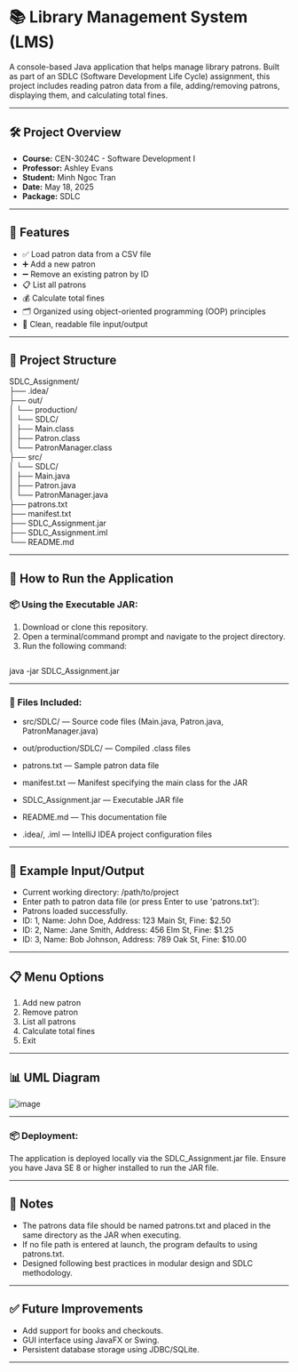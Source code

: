 # 📚 Library Management System (LMS)

A console-based Java application that helps manage library patrons. Built as part of an SDLC (Software Development Life Cycle) assignment, this project includes reading patron data from a file, adding/removing patrons, displaying them, and calculating total fines.

---

## 🛠️ Project Overview

- **Course:** CEN-3024C - Software Development I  
- **Professor:** Ashley Evans  
- **Student:** Minh Ngoc Tran  
- **Date:** May 18, 2025  
- **Package:** SDLC  

---

## 📁 Features

- ✅ Load patron data from a CSV file  
- ➕ Add a new patron  
- ➖ Remove an existing patron by ID  
- 📋 List all patrons  
- 💰 Calculate total fines  
- 🗂 Organized using object-oriented programming (OOP) principles  
- 📄 Clean, readable file input/output

---
## 🧩 Project Structure

SDLC_Assignment/<br>
├── .idea/<br>
├── out/<br>
│ └── production/<br>
│ └── SDLC/<br>
│ ├── Main.class<br>
│ ├── Patron.class<br>
│ └── PatronManager.class<br>
├── src/<br>
│ └── SDLC/<br>
│ ├── Main.java<br>
│ ├── Patron.java<br>
│ └── PatronManager.java<br>
├── patrons.txt<br>
├── manifest.txt<br>
├── SDLC_Assignment.jar<br>
├── SDLC_Assignment.iml<br>
└── README.md<br>

---

## 🚀 How to Run the Application
### 📦 Using the Executable JAR:

1. Download or clone this repository.
2. Open a terminal/command prompt and navigate to the project directory.
3. Run the following command:
   ```bash
java -jar SDLC_Assignment.jar



---

### 📜 Files Included:

- src/SDLC/ — Source code files (Main.java, Patron.java, PatronManager.java)

- out/production/SDLC/ — Compiled .class files

- patrons.txt — Sample patron data file

- manifest.txt — Manifest specifying the main class for the JAR

- SDLC_Assignment.jar — Executable JAR file

- README.md — This documentation file

- .idea/, .iml — IntelliJ IDEA project configuration files

---

## 🧪 Example Input/Output

- Current working directory: /path/to/project
- Enter path to patron data file (or press Enter to use 'patrons.txt'): 
- Patrons loaded successfully.
- ID: 1, Name: John Doe, Address: 123 Main St, Fine: $2.50
- ID: 2, Name: Jane Smith, Address: 456 Elm St, Fine: $1.25
- ID: 3, Name: Bob Johnson, Address: 789 Oak St, Fine: $10.00

---

  ## 📋 Menu Options

1. Add new patron  
2. Remove patron  
3. List all patrons  
4. Calculate total fines  
5. Exit

---
## 📊 UML Diagram

![image](https://github.com/user-attachments/assets/7b0b1139-125c-4531-922e-7c0d45f674e8)

---

### 📦 Deployment:

The application is deployed locally via the SDLC_Assignment.jar file. Ensure you have Java SE 8 or higher installed to run the JAR file.

---

## 📌 Notes

- The patrons data file should be named patrons.txt and placed in the same directory as the JAR when executing.
- If no file path is entered at launch, the program defaults to using patrons.txt.
- Designed following best practices in modular design and SDLC methodology.
  
---

## ✅ Future Improvements

- Add support for books and checkouts.
- GUI interface using JavaFX or Swing.
- Persistent database storage using JDBC/SQLite.

---
